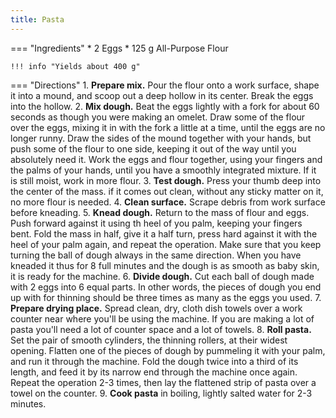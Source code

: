 ```yaml
---
title: Pasta
---
```

=== "Ingredients"
    * 2 Eggs
    * 125 g All-Purpose Flour

    !!! info "Yields about 400 g"

=== "Directions"
    1. **Prepare mix.** Pour the flour onto a work surface, shape it into a mound, and scoop out a deep hollow in its center. Break the eggs into the hollow.
    2. **Mix dough.** Beat the eggs lightly with a fork for about 60 seconds as though you were making an omelet. Draw some of the flour over the eggs, mixing it in with the fork a little at a time, until the eggs are no longer runny. Draw the sides of the mound together with your hands, but push some of the flour to one side, keeping it out of the way until you absolutely need it. Work the eggs and flour together, using your fingers and the palms of your hands, until you have a smoothly integrated mixture. If it is still moist, work in more flour.
    3. **Test dough.** Press your thumb deep into the center of the mass. if it comes out clean, without any sticky matter on it, no more flour is needed.
    4. **Clean surface.** Scrape debris from work surface before kneading.
    5. **Knead dough.** Return to the mass of flour and eggs. Push forward against it using th heel of you palm, keeping your fingers bent. Fold the mass in half, give it a half turn, press hard against it with the heel of your palm again, and repeat the operation. Make sure that you keep turning the ball of dough always in the same direction. When you have kneaded it thus for 8 full minutes and the dough is as smooth as baby skin, it is ready for the machine.
    6. **Divide dough.** Cut each ball of dough made with 2 eggs into 6 equal parts. In other words, the pieces of dough you end up with for thinning should be three times as many as the eggs you used.
    7. **Prepare drying place.** Spread clean, dry, cloth dish towels over a work counter near where you'll be using the machine. If you are making a lot of pasta you'll need a lot of counter space and a lot of towels.
    8. **Roll pasta.** Set the pair of smooth cylinders, the thinning rollers, at their widest opening. Flatten one of the pieces of dough by pummeling it with your palm, and run it through the machine. Fold the dough twice into a third of its length, and feed it by its narrow end through the machine once again. Repeat the operation 2-3 times, then lay the flattened strip of pasta over a towel on the counter.
    9. **Cook pasta** in boiling, lightly salted water for 2-3 minutes.

[^contaldo]:
    Contaldo, Gennaro. ["How to make Tagliatelle Pasta."](https://www.youtube.com/watch?v=sL_XLecEcY4) _YouTube: Jamie Oliver._ 24 January 2013.
[^contaldo2]:
    Contaldo, Gennaro. ["Perfect Pasta Dough with Gennaro."](https://www.youtube.com/watch?v=ESz55eORW44) _YouTube: Jamie Oliver._ 1 June 2013.
[^hazan]: {{ cite.hazan_italian_cooking }}
[^tasty]:
    *Tasty.* ["The Best Homemade Pasta You'll Ever Eat."](https://www.youtube.com/watch?v=YNHqjFyk5gU) 29 July 2018.
